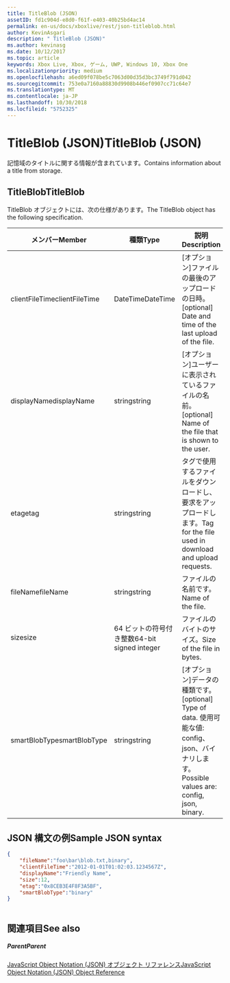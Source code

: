 ```yaml
---
title: TitleBlob (JSON)
assetID: fd1c904d-e8d0-f61f-e403-40b25bd4ac14
permalink: en-us/docs/xboxlive/rest/json-titleblob.html
author: KevinAsgari
description: " TitleBlob (JSON)"
ms.author: kevinasg
ms.date: 10/12/2017
ms.topic: article
keywords: Xbox Live, Xbox, ゲーム, UWP, Windows 10, Xbox One
ms.localizationpriority: medium
ms.openlocfilehash: a6ed09f078be5c7063d00d35d3bc3749f791d042
ms.sourcegitcommit: 753e0a7160a88830d9908b446ef0907cc71c64e7
ms.translationtype: MT
ms.contentlocale: ja-JP
ms.lasthandoff: 10/30/2018
ms.locfileid: "5752325"
---
```

# <a name="titleblob-json"></a><span data-ttu-id="b9115-104">TitleBlob (JSON)</span><span class="sxs-lookup"><span data-stu-id="b9115-104">TitleBlob (JSON)</span></span>
<span data-ttu-id="b9115-105">記憶域のタイトルに関する情報が含まれています。</span><span class="sxs-lookup"><span data-stu-id="b9115-105">Contains information about a title from storage.</span></span> 
<a id="ID4EP"></a>

 
## <a name="titleblob"></a><span data-ttu-id="b9115-106">TitleBlob</span><span class="sxs-lookup"><span data-stu-id="b9115-106">TitleBlob</span></span>
 
<span data-ttu-id="b9115-107">TitleBlob オブジェクトには、次の仕様があります。</span><span class="sxs-lookup"><span data-stu-id="b9115-107">The TitleBlob object has the following specification.</span></span>
 
| <span data-ttu-id="b9115-108">メンバー</span><span class="sxs-lookup"><span data-stu-id="b9115-108">Member</span></span>| <span data-ttu-id="b9115-109">種類</span><span class="sxs-lookup"><span data-stu-id="b9115-109">Type</span></span>| <span data-ttu-id="b9115-110">説明</span><span class="sxs-lookup"><span data-stu-id="b9115-110">Description</span></span>| 
| --- | --- | --- | 
| <span data-ttu-id="b9115-111">clientFileTime</span><span class="sxs-lookup"><span data-stu-id="b9115-111">clientFileTime</span></span>| <span data-ttu-id="b9115-112">DateTime</span><span class="sxs-lookup"><span data-stu-id="b9115-112">DateTime</span></span>| <span data-ttu-id="b9115-113">[オプション]ファイルの最後のアップロードの日時。</span><span class="sxs-lookup"><span data-stu-id="b9115-113">[optional] Date and time of the last upload of the file.</span></span>| 
| <span data-ttu-id="b9115-114">displayName</span><span class="sxs-lookup"><span data-stu-id="b9115-114">displayName</span></span>| <span data-ttu-id="b9115-115">string</span><span class="sxs-lookup"><span data-stu-id="b9115-115">string</span></span>| <span data-ttu-id="b9115-116">[オプション]ユーザーに表示されているファイルの名前。</span><span class="sxs-lookup"><span data-stu-id="b9115-116">[optional] Name of the file that is shown to the user.</span></span>| 
| <span data-ttu-id="b9115-117">etag</span><span class="sxs-lookup"><span data-stu-id="b9115-117">etag</span></span>| <span data-ttu-id="b9115-118">string</span><span class="sxs-lookup"><span data-stu-id="b9115-118">string</span></span>| <span data-ttu-id="b9115-119">タグで使用するファイルをダウンロードし、要求をアップロードします。</span><span class="sxs-lookup"><span data-stu-id="b9115-119">Tag for the file used in download and upload requests.</span></span>| 
| <span data-ttu-id="b9115-120">fileName</span><span class="sxs-lookup"><span data-stu-id="b9115-120">fileName</span></span>| <span data-ttu-id="b9115-121">string</span><span class="sxs-lookup"><span data-stu-id="b9115-121">string</span></span>| <span data-ttu-id="b9115-122">ファイルの名前です。</span><span class="sxs-lookup"><span data-stu-id="b9115-122">Name of the file.</span></span>| 
| <span data-ttu-id="b9115-123">size</span><span class="sxs-lookup"><span data-stu-id="b9115-123">size</span></span>| <span data-ttu-id="b9115-124">64 ビットの符号付き整数</span><span class="sxs-lookup"><span data-stu-id="b9115-124">64-bit signed integer</span></span>| <span data-ttu-id="b9115-125">ファイルのバイトのサイズ。</span><span class="sxs-lookup"><span data-stu-id="b9115-125">Size of the file in bytes.</span></span>| 
| <span data-ttu-id="b9115-126">smartBlobType</span><span class="sxs-lookup"><span data-stu-id="b9115-126">smartBlobType</span></span>| <span data-ttu-id="b9115-127">string</span><span class="sxs-lookup"><span data-stu-id="b9115-127">string</span></span>| <span data-ttu-id="b9115-128">[オプション]データの種類です。</span><span class="sxs-lookup"><span data-stu-id="b9115-128">[optional] Type of data.</span></span> <span data-ttu-id="b9115-129">使用可能な値: config、json、バイナリします。</span><span class="sxs-lookup"><span data-stu-id="b9115-129">Possible values are: config, json, binary.</span></span>| 
  
<a id="ID4E6C"></a>

 
## <a name="sample-json-syntax"></a><span data-ttu-id="b9115-130">JSON 構文の例</span><span class="sxs-lookup"><span data-stu-id="b9115-130">Sample JSON syntax</span></span>
 

```json
{
    "fileName":"foo\bar\blob.txt,binary",
    "clientFileTime":"2012-01-01T01:02:03.1234567Z",
    "displayName":"Friendly Name",
    "size":12,
    "etag":"0x8CEB3E4F8F3A5BF",
    "smartBlobType":"binary"
}
      
```

  
<a id="ID4EID"></a>

 
## <a name="see-also"></a><span data-ttu-id="b9115-131">関連項目</span><span class="sxs-lookup"><span data-stu-id="b9115-131">See also</span></span>
 
<a id="ID4EKD"></a>

 
##### <a name="parent"></a><span data-ttu-id="b9115-132">Parent</span><span class="sxs-lookup"><span data-stu-id="b9115-132">Parent</span></span> 

[<span data-ttu-id="b9115-133">JavaScript Object Notation (JSON) オブジェクト リファレンス</span><span class="sxs-lookup"><span data-stu-id="b9115-133">JavaScript Object Notation (JSON) Object Reference</span></span>](atoc-xboxlivews-reference-json.md)

   